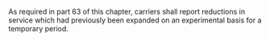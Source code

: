 As required in part 63 of this chapter, carriers shall report reductions in service which had previously been expanded on an experimental basis for a temporary period.

